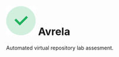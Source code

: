 # <img src="project-misc/check-logo.svg" width="80" height="80">  Avrela

Automated virtual repository lab assesment.
